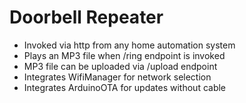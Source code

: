 # Doorbell Repeater

- Invoked via http from any home automation system
- Plays an MP3 file when /ring endpoint is invoked
- MP3 file can be uploaded via /upload endpoint
- Integrates WifiManager for network selection
- Integrates ArduinoOTA for updates without cable


